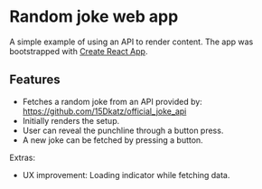 # Random joke web app

A simple example of using an API to render content. The app was bootstrapped with [Create React App](https://github.com/facebook/create-react-app).

## Features

* Fetches a random joke from an API provided by: <https://github.com/15Dkatz/official_joke_api>
* Initially renders the setup. 
* User can reveal the punchline through a button press. 
* A new joke can be fetched by pressing a button. 

Extras:
* UX improvement: Loading indicator while fetching data.
